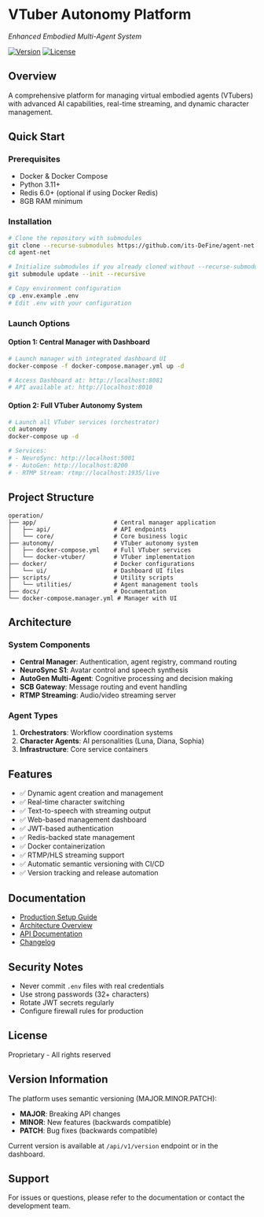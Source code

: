 # VTuber Autonomy Platform
*Enhanced Embodied Multi-Agent System*

[![Version](https://img.shields.io/badge/version-0.1.0-blue)](https://github.com/its-DeFine/agent-net/releases)
[![License](https://img.shields.io/badge/license-Proprietary-red)](LICENSE)

## Overview
A comprehensive platform for managing virtual embodied agents (VTubers) with advanced AI capabilities, real-time streaming, and dynamic character management.

## Quick Start

### Prerequisites
- Docker & Docker Compose
- Python 3.11+
- Redis 6.0+ (optional if using Docker Redis)
- 8GB RAM minimum

### Installation
```bash
# Clone the repository with submodules
git clone --recurse-submodules https://github.com/its-DeFine/agent-net.git
cd agent-net

# Initialize submodules if you already cloned without --recurse-submodules
git submodule update --init --recursive

# Copy environment configuration
cp .env.example .env
# Edit .env with your configuration
```

### Launch Options

#### Option 1: Central Manager with Dashboard
```bash
# Launch manager with integrated dashboard UI
docker-compose -f docker-compose.manager.yml up -d

# Access Dashboard at: http://localhost:8081
# API available at: http://localhost:8010
```

#### Option 2: Full VTuber Autonomy System
```bash
# Launch all VTuber services (orchestrator)
cd autonomy
docker-compose up -d

# Services:
# - NeuroSync: http://localhost:5001
# - AutoGen: http://localhost:8200
# - RTMP Stream: rtmp://localhost:1935/live
```

## Project Structure
```
operation/
├── app/                      # Central manager application
│   ├── api/                  # API endpoints
│   └── core/                 # Core business logic
├── autonomy/                 # VTuber autonomy system
│   ├── docker-compose.yml    # Full VTuber services
│   └── docker-vtuber/        # VTuber implementation
├── docker/                   # Docker configurations
│   └── ui/                   # Dashboard UI files
├── scripts/                  # Utility scripts
│   └── utilities/            # Agent management tools
├── docs/                     # Documentation
└── docker-compose.manager.yml # Manager with UI
```

## Architecture

### System Components
- **Central Manager**: Authentication, agent registry, command routing
- **NeuroSync S1**: Avatar control and speech synthesis
- **AutoGen Multi-Agent**: Cognitive processing and decision making
- **SCB Gateway**: Message routing and event handling
- **RTMP Streaming**: Audio/video streaming server

### Agent Types
1. **Orchestrators**: Workflow coordination systems
2. **Character Agents**: AI personalities (Luna, Diana, Sophia)
3. **Infrastructure**: Core service containers

## Features
- ✅ Dynamic agent creation and management
- ✅ Real-time character switching
- ✅ Text-to-speech with streaming output
- ✅ Web-based management dashboard
- ✅ JWT-based authentication
- ✅ Redis-backed state management
- ✅ Docker containerization
- ✅ RTMP/HLS streaming support
- ✅ Automatic semantic versioning with CI/CD
- ✅ Version tracking and release automation

## Documentation
- [Production Setup Guide](docs/PRODUCTION_SETUP.md)
- [Architecture Overview](docs/ARCHITECTURE.md)
- [API Documentation](docs/API_REFERENCE.md)
- [Changelog](CHANGELOG.md)

## Security Notes
- Never commit `.env` files with real credentials
- Use strong passwords (32+ characters)
- Rotate JWT secrets regularly
- Configure firewall rules for production

## License
Proprietary - All rights reserved

## Version Information

The platform uses semantic versioning (MAJOR.MINOR.PATCH):
- **MAJOR**: Breaking API changes
- **MINOR**: New features (backwards compatible)
- **PATCH**: Bug fixes (backwards compatible)

Current version is available at `/api/v1/version` endpoint or in the dashboard.

## Support
For issues or questions, please refer to the documentation or contact the development team.